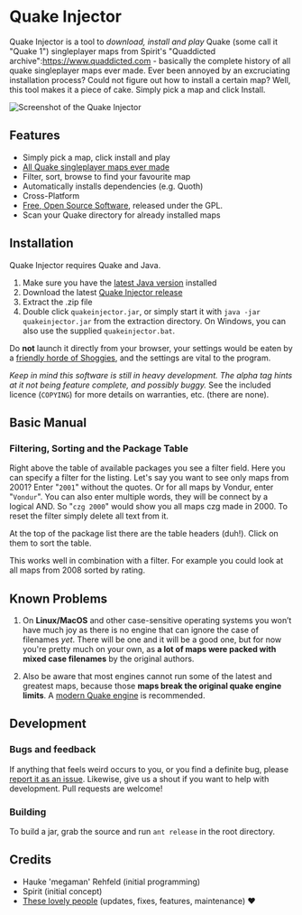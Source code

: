 # Quake Injector
Quake Injector is a tool to *download, install and play* Quake (some call it "Quake 1") singleplayer maps from Spirit's "Quaddicted archive":https://www.quaddicted.com - basically the complete history of all quake singleplayer maps ever made. Ever been annoyed by an excruciating installation process? Could not figure out how to install a certain map? Well, this tool makes it a piece of cake. Simply pick a map and click Install.

![Screenshot of the Quake Injector](https://www.quaddicted.com/_media/quakeinjector_20091117.png "Screenshot of the Quake Injector")

## Features
- Simply pick a map, click install and play
- [All Quake singleplayer maps ever made](https://www.quaddicted.com/reviews/)
- Filter, sort, browse to find your favourite map
- Automatically installs dependencies (e.g. Quoth)
- Cross-Platform
- [Free, Open Source Software](https://github.com/hrehfeld/QuakeInjector/), released under the GPL.
- Scan your Quake directory for already installed maps
 

## Installation
Quake Injector requires Quake and Java.

1. Make sure you have the [latest Java version](https://adoptopenjdk.net/) installed
1. Download the latest [Quake Injector release](https://github.com/hrehfeld/QuakeInjector/releases)
1. Extract the .zip file
1. Double click `quakeinjector.jar`, or simply start it with `java -jar quakeinjector.jar` from the extraction directory. On Windows, you can also use the supplied `quakeinjector.bat`.

Do **not** launch it directly from your browser, your settings would be eaten by a [friendly horde of Shoggies](http://www.macguff.fr/goomi/unspeakable/vault299.html), and the settings are vital to the program.

*Keep in mind this software is still in heavy development. The alpha tag hints at it not being feature complete, and possibly buggy.* See the included licence (`COPYING`) for more details on warranties, etc. (there are none).

## Basic Manual
### Filtering, Sorting and the Package Table
Right above the table of available packages you see a filter field. Here you can specify a filter for the listing. Let's say you want to see only maps from 2001? Enter "`2001`" without the quotes. Or for all maps by Vondur, enter "`Vondur`". You can also enter multiple words, they will be connect by a logical AND. So "`czg 2000`" would show you all maps czg made in 2000. To reset the filter simply delete all text from it.

At the top of the package list there are the table headers (duh!). Click on them to sort the table.

This works well in combination with a filter. For example you could look at all maps from 2008 sorted by rating.

## Known Problems
1. On **Linux/MacOS** and other case-sensitive operating systems you won’t have much joy as there is no engine that can ignore the case of filenames *yet*. There will be one and it will be a good one, but for now you're pretty much on your own, as **a lot of maps were packed with mixed case filenames** by the original authors.

1. Also be aware that most engines cannot run some of the latest and greatest maps, because those **maps break the original quake engine limits**. A [modern Quake engine](http://neogeographica.com/site/pages/guides/engines.html#04) is recommended.

## Development
### Bugs and feedback
If anything that feels weird occurs to you, or you find a definite bug, please [report it as an issue](https://github.com/hrehfeld/QuakeInjector/issues). Likewise, give us a shout if you want to help with development. Pull requests are welcome!

### Building
To build a jar, grab the source and run `ant release` in the root directory.

## Credits
- Hauke 'megaman' Rehfeld (initial programming)
- Spirit (initial concept)
- [These lovely people](https://github.com/hrehfeld/QuakeInjector/graphs/contributors) (updates, fixes, features, maintenance) ❤️
